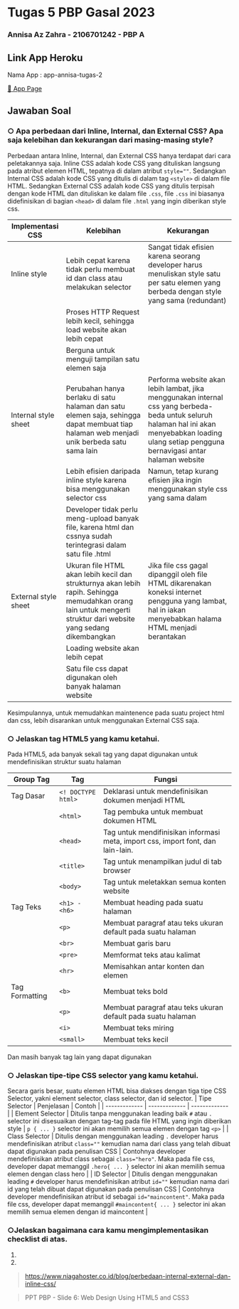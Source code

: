# Tugas 5 PBP Gasal 2023
### Annisa Az Zahra - 2106701242 - PBP A

## Link App Heroku
Nama App : app-annisa-tugas-2

[🌸 App Page](https://app-annisa-tugas-2.herokuapp.com/todolist/)

## Jawaban Soal

### ○ Apa perbedaan dari Inline, Internal, dan External CSS? Apa saja kelebihan dan kekurangan dari masing-masing style?
Perbedaan antara Inline, Internal, dan External CSS hanya terdapat dari cara peletakannya saja. Inline CSS adalah kode CSS yang dituliskan langsung pada atribut elemen HTML, tepatnya di dalam atribut `style=""`. Sedangkan Internal CSS adalah kode CSS yang ditulis di dalam tag `<style>` di dalam file HTML. Sedangkan External CSS adalah kode CSS yang ditulis terpisah dengan kode HTML dan dituliskan ke dalam file `.css`, file `.css` ini biasanya didefinisikan di bagian `<head>` di dalam file `.html` yang ingin diberikan style css.

| Implementasi CSS | Kelebihan | Kekurangan | 
| ------------- | ------------- | ------------- |
| Inline style | Lebih cepat karena tidak perlu membuat id dan class atau melakukan selector | Sangat tidak efisien karena seorang developer harus menuliskan style satu per satu elemen yang berbeda dengan style yang sama (redundant) | 
|  | Proses HTTP Request lebih kecil, sehingga load website akan lebih cepat |  |
|  | Berguna untuk menguji tampilan satu elemen saja |  |
| Internal style sheet | Perubahan hanya berlaku di satu halaman dan satu elemen saja, sehingga dapat membuat tiap halaman web menjadi unik berbeda satu sama lain | Performa website akan lebih lambat, jika menggunakan internal css yang berbeda-beda untuk seluruh halaman hal ini akan menyebabkan loading ulang setiap pengguna bernavigasi antar halaman website | 
|  | Lebih efisien daripada inline style karena bisa menggunakan selector css | Namun, tetap kurang efisien jika ingin menggunakan style css yang sama dalam |
|  | Developer tidak perlu meng-upload banyak file, karena html dan cssnya sudah terintegrasi dalam satu file .html |  |
| External style sheet | Ukuran file HTML akan lebih kecil dan strukturnya akan lebih rapih. Sehingga memudahkan orang lain untuk mengerti struktur dari website yang sedang dikembangkan | Jika file css gagal dipanggil oleh file HTML dikarenakan koneksi internet pengguna yang lambat, hal in iakan menyebabkan halama HTML menjadi berantakan | 
|  | Loading website akan lebih cepat |  |
|  | Satu file css dapat digunakan oleh banyak halaman website |  |

Kesimpulannya, untuk memudahkan maintenence pada suatu project html dan css, lebih disarankan untuk menggunakan External CSS saja.

### ○ Jelaskan tag HTML5 yang kamu ketahui.

Pada HTML5, ada banyak sekali tag yang dapat digunakan untuk mendefinisikan struktur suatu halaman

| Group Tag | Tag | Fungsi | 
| ------------- | ------------- | ------------- |
| Tag Dasar | `<! DOCTYPE html>` | Deklarasi untuk mendefinisikan dokumen menjadi HTML |
| | `<html>` | Tag pembuka untuk membuat dokumen HTML |
| | `<head>` | Tag untuk mendifinisikan informasi meta, import css, import font, dan lain-lain. |
| | `<title>` | Tag untuk menampilkan judul di tab browser |
| | `<body>` | Tag untuk meletakkan semua konten website |
| Tag Teks | `<h1> - <h6>` | Membuat heading pada suatu halaman |
|  | `<p>` | Membuat paragraf atau teks ukuran default pada suatu halaman |
|  | `<br>` | Membuat garis baru |
|  | `<pre>` | Memformat teks atau kalimat |
|  | `<hr>` | Memisahkan antar konten dan elemen |
| Tag Formatting | `<b>` | Membuat teks bold |
|  | `<p>` | Membuat paragraf atau teks ukuran default pada suatu halaman |
|  | `<i>` | Membuat teks miring |
|  | `<small>` | Membuat teks kecil |

Dan masih banyak tag lain yang dapat digunakan



### ○ Jelaskan tipe-tipe CSS selector yang kamu ketahui.
Secara garis besar, suatu elemen HTML bisa diakses dengan tiga tipe CSS Selector, yakni element selector, class selector, dan id selector.
| Tipe Selector | Penjelasan | Contoh | 
| ------------- | ------------- | ------------- |
| Element Selector | Ditulis tanpa menggunakan leading baik `#` atau `.` selector ini disesuaikan dengan tag-tag pada file HTML yang ingin diberikan style | `p { ... }` selector ini akan memilih semua elemen dengan tag `<p>` |
| Class Selector | Ditulis dengan menggunakan leading `.` developer harus mendefinisikan atribut `class=""` kemudian nama dari class yang telah dibuat dapat digunakan pada penulisan CSS | Contohnya developer mendefinisikan atribut class sebagai `class="hero"`. Maka pada file css, developer dapat memanggil `.hero{ ... }` selector ini akan memilih semua elemen dengan class hero |
| ID Selector | Ditulis dengan menggunakan leading `#` developer harus mendefinisikan atribut `id=""` kemudian nama dari id yang telah dibuat dapat digunakan pada penulisan CSS | Contohnya developer mendefinisikan atribut id sebagai `id="maincontent"`. Maka pada file css, developer dapat memanggil `#maincontent{ ... }` selector ini akan memilih semua elemen dengan id maincontent |

### ○Jelaskan bagaimana cara kamu mengimplementasikan checklist di atas.
1. 
2.



> https://www.niagahoster.co.id/blog/perbedaan-internal-external-dan-inline-css/

> PPT PBP - Slide 6: Web Design Using HTML5 and CSS3